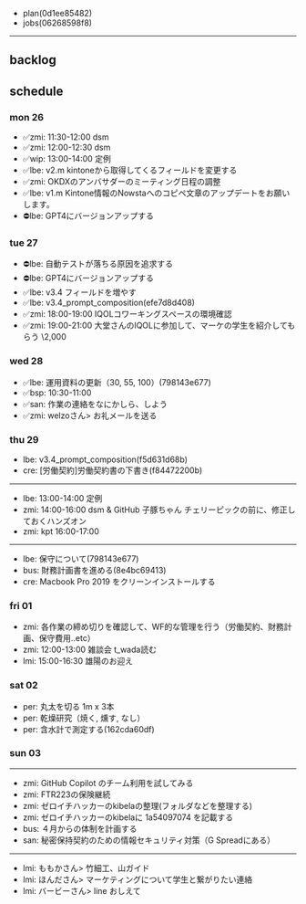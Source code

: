 
- plan(0d1ee85482)
- jobs(06268598f8)
---

## backlog

## schedule
### mon 26
- ✅zmi: 11:30-12:00 dsm
- ✅zmi: 12:00-12:30 dsm
- ✅wip: 13:00-14:00 定例
- ✅lbe: v2.m kintoneから取得してくるフィールドを変更する
- ✅zmi: OKDXのアンバサダーのミーティング日程の調整
- ✅lbe: v1.m Kintone情報のNowstaへのコピペ文章のアップデートをお願いします。
- ⛔️lbe: GPT4にバージョンアップする

### tue 27
- ⛔️lbe: 自動テストが落ちる原因を追求する
- ⛔️lbe: GPT4にバージョンアップする
- ✅lbe: v3.4 フィールドを増やす
- ✅lbe: v3.4_prompt_composition(efe7d8d408)
- ✅zmi: 18:00-19:00 IQOLコワーキングスペースの環境確認
- ✅zmi: 19:00-21:00 大堂さんのIQOLに参加して、マーケの学生を紹介してもらう \2,000
### wed 28
- ✅lbe: 運用資料の更新（30, 55, 100）(798143e677)
- ✅bsp: 10:30-11:00
- ✅san: 作業の連絡をなにかしら、しよう
- ✅zmi: welzoさん> お礼メールを送る
### thu 29
- lbe: v3.4_prompt_composition(f5d631d68b)
- cre: [労働契約]労働契約書の下書き(f84472200b)
---
- lbe: 13:00-14:00 定例
- zmi: 14:00-16:00 dsm & GitHub 子豚ちゃん チェリーピックの前に、修正しておくハンズオン
- zmi: kpt 16:00-17:00
---
- lbe: 保守について(798143e677)
- bus: 財務計画書を進める(8e4bc69413)
- cre: Macbook Pro 2019 をクリーンインストールする
### fri 01
- zmi: 各作業の締め切りを確認して、WF的な管理を行う（労働契約、財務計画、保守費用..etc）
- zmi: 12:00-13:00 雑談会 t_wada読む
- lmi: 15:00-16:30 雄陽のお迎え
### sat 02
- per: 丸太を切る 1m x 3本
- per: 乾燥研究（焼く, 燻す, なし）
- per: 含水計で測定する(162cda60df)

### sun 03

---
- zmi: GitHub Copilot のチーム利用を試してみる
- zmi: FTR223の保険継続
- zmi: ゼロイチハッカーのkibelaの整理(フォルダなどを整理する)
- zmi: ゼロイチハッカーのkibelaに 1a54097074 を記載する
- bus: ４月からの体制を計画する
- san: 秘密保持契約のための情報セキュリティ対策（G Spreadにある）

---
- lmi: ももかさん> 竹細工、山ガイド
- lmi: ほんださん> マーケティングについて学生と繋がりたい連絡
- lmi: バービーさん> line おしえて



